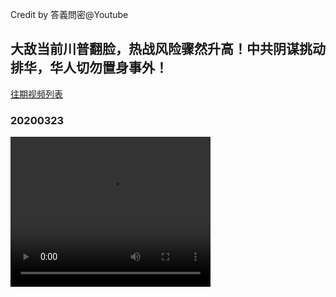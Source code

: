 Credit by 答義問密@Youtube
## 大敌当前川普翻脸，热战风险骤然升高！中共阴谋挑动排华，华人切勿置身事外！
[往期视频列表](/答義問密/list.html)
### 20200323
<video width="320" height="240" controls>
  <source src="/答義問密/videos/20200323_4hIAPcMcHY4-split-001.mp4" type="video/mp4">
</video>
